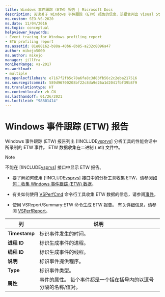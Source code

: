 ```yaml
---
title: Windows 事件跟踪 (ETW) 报告 | Microsoft Docs
description: 阅读关于 Windows 事件跟踪 (ETW) 报告的信息，该报告列出 Visual Studio 分析工具的性能会话中所录制的 ETW 事件。
ms.custom: SEO-VS-2020
ms.date: 11/04/2016
ms.topic: conceptual
helpviewer_keywords:
- Event tracing for Windows profiling report
- ETW profiling report
ms.assetid: 81e88162-b88a-40b6-8b85-a232c8096a47
author: mikejo5000
ms.author: mikejo
manager: jillfra
monikerRange: vs-2017
ms.workload:
- multiple
ms.openlocfilehash: e7167f2fb5c78a6fa8c3d83fb56c2c2eba217516
ms.sourcegitcommit: 589d96700208bf22c8da9e26a1d2041fbf39b8f9
ms.translationtype: HT
ms.contentlocale: zh-CN
ms.lasthandoff: 01/26/2021
ms.locfileid: "98801414"
---
```

# <a name="event-tracing-for-windows-etw-report"></a>Windows 事件跟踪 (ETW) 报告
Windows 事件跟踪 (ETW) 报告列出 [!INCLUDE[vsprvs](../code-quality/includes/vsprvs_md.md)] 分析工具的性能会话中所录制的 ETW 事件。 ETW 数据收集在二进制 (.etl) 文件中。

> [!NOTE]
> 不能在 [!INCLUDE[vsprvs](../code-quality/includes/vsprvs_md.md)] 接口中显示 ETW 报告。

- 要了解如何使用 [!INCLUDE[vsprvs](../code-quality/includes/vsprvs_md.md)] 接口中的分析工具收集 ETW，请参阅[如何：收集 Windows 事件跟踪 (ETW) 数据](../profiling/how-to-collect-event-tracing-for-windows-etw-data.md)。

- 有关如何使用 [VSPerfCmd](../profiling/vsperfcmd.md) 命令行工具收集 ETW 数据的信息，请参阅[事件](../profiling/events-vsperfcmd.md)。

- 使用 VSReport/Summary:ETW 命令生成 ETW 报告。 有关详细信息，请参阅 [VSPerfReport](../profiling/vsperfreport.md)。

|列|说明|
|------------|-----------------|
|**Timestamp**|标识事件发生的时间。|
|**进程 ID**|标识生成事件的进程。|
|**线程 ID**|标识生成事件的线程。|
|**说明**|标识事件提供程序。|
|**Type**|标识事件类型。|
|**属性**|事件的属性。 每个事件都是一个括在括号内的以逗号分隔的名称/值对。|
